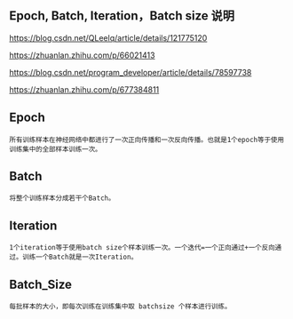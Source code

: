 ## Epoch, Batch, Iteration，Batch size 说明

https://blog.csdn.net/QLeelq/article/details/121775120

https://zhuanlan.zhihu.com/p/66021413

https://blog.csdn.net/program_developer/article/details/78597738

https://zhuanlan.zhihu.com/p/677384811



## **Epoch**

```
所有训练样本在神经网络中都进行了一次正向传播和一次反向传播。也就是1个epoch等于使用训练集中的全部样本训练一次。
```



## Batch

```
将整个训练样本分成若干个Batch。
```



## Iteration

```
1个iteration等于使用batch size个样本训练一次。一个迭代=一个正向通过+一个反向通过。训练一个Batch就是一次Iteration。
```



## Batch_Size

```
每批样本的大小，即每次训练在训练集中取 batchsize 个样本进行训练。
```

